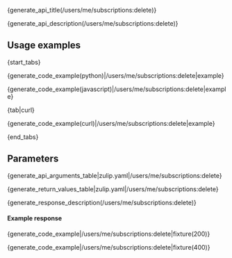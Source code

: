 {generate_api_title(/users/me/subscriptions:delete)}

{generate_api_description(/users/me/subscriptions:delete)}

## Usage examples

{start_tabs}

{generate_code_example(python)|/users/me/subscriptions:delete|example}

{generate_code_example(javascript)|/users/me/subscriptions:delete|example}

{tab|curl}

{generate_code_example(curl)|/users/me/subscriptions:delete|example}

{end_tabs}

## Parameters

{generate_api_arguments_table|zulip.yaml|/users/me/subscriptions:delete}

{generate_return_values_table|zulip.yaml|/users/me/subscriptions:delete}

{generate_response_description(/users/me/subscriptions:delete)}

#### Example response

{generate_code_example|/users/me/subscriptions:delete|fixture(200)}

{generate_code_example|/users/me/subscriptions:delete|fixture(400)}
